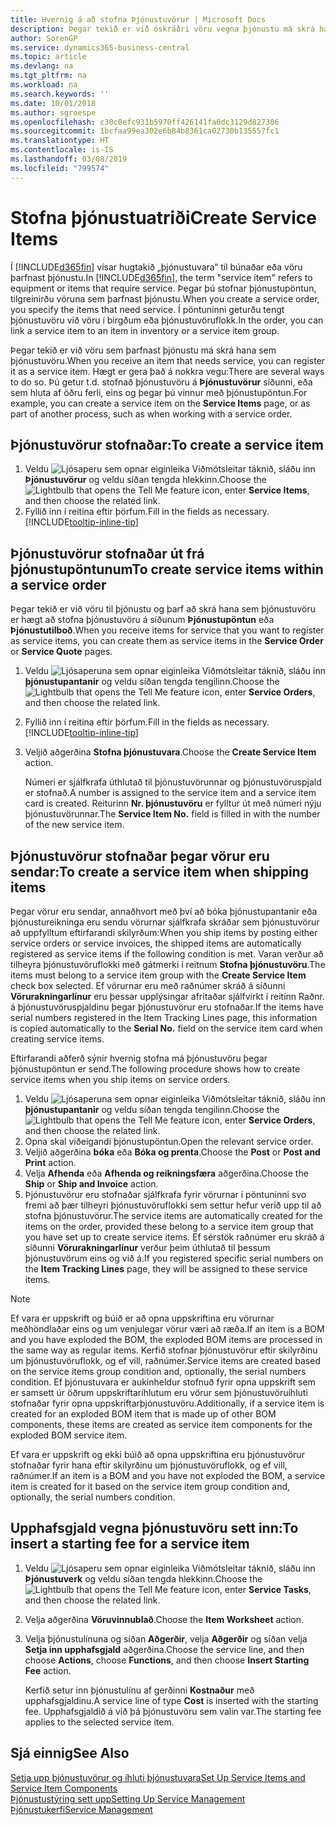 ```yaml
---
title: Hvernig á að stofna Þjónustuvörur | Microsoft Docs
description: Þegar tekið er við óskráðri vöru vegna þjónustu má skrá hana sem þjónustuvöru.
author: SorenGP
ms.service: dynamics365-business-central
ms.topic: article
ms.devlang: na
ms.tgt_pltfrm: na
ms.workload: na
ms.search.keywords: ''
ms.date: 10/01/2018
ms.author: sgroespe
ms.openlocfilehash: c30c0efc931b5970ff426141fa0dc3129d827306
ms.sourcegitcommit: 1bcfaa99ea302e6b84b8361ca02730b135557fc1
ms.translationtype: HT
ms.contentlocale: is-IS
ms.lasthandoff: 03/08/2019
ms.locfileid: "799574"
---
```

# <a name="create-service-items"></a><span data-ttu-id="d74e2-103">Stofna þjónustuatriði</span><span class="sxs-lookup"><span data-stu-id="d74e2-103">Create Service Items</span></span>
<span data-ttu-id="d74e2-104">Í [!INCLUDE[d365fin](includes/d365fin_md.md)] vísar hugtakið „þjónustuvara“ til búnaðar eða vöru þarfnast þjónustu.</span><span class="sxs-lookup"><span data-stu-id="d74e2-104">In [!INCLUDE[d365fin](includes/d365fin_md.md)], the term "service item" refers to equipment or items that require service.</span></span> <span data-ttu-id="d74e2-105">Þegar þú stofnar þjónustupöntun, tilgreinirðu vöruna sem þarfnast þjónustu.</span><span class="sxs-lookup"><span data-stu-id="d74e2-105">When you create a service order, you specify the items that need service.</span></span> <span data-ttu-id="d74e2-106">Í pöntuninni geturðu tengt þjónustuvöru við vöru í birgðum eða þjónustuvöruflokk.</span><span class="sxs-lookup"><span data-stu-id="d74e2-106">In the order, you can link a service item to an item in inventory or a service item group.</span></span>    

<span data-ttu-id="d74e2-107">Þegar tekið er við vöru sem þarfnast þjónustu má skrá hana sem þjónustuvöru.</span><span class="sxs-lookup"><span data-stu-id="d74e2-107">When you receive an item that needs service, you can register it as a service item.</span></span> <span data-ttu-id="d74e2-108">Hægt er gera það á nokkra vegu:</span><span class="sxs-lookup"><span data-stu-id="d74e2-108">There are several ways to do so.</span></span> <span data-ttu-id="d74e2-109">Þú getur t.d. stofnað þjónustuvöru á **Þjónustuvörur** síðunni, eða sem hluta af öðru ferli, eins og þegar þú vinnur með þjónustupöntun.</span><span class="sxs-lookup"><span data-stu-id="d74e2-109">For example, you can create a service item on the **Service Items** page, or as part of another process, such as when working with a service order.</span></span>   

## <a name="to-create-a-service-item"></a><span data-ttu-id="d74e2-110">Þjónustuvörur stofnaðar:</span><span class="sxs-lookup"><span data-stu-id="d74e2-110">To create a service item</span></span>  
1. <span data-ttu-id="d74e2-111">Veldu ![Ljósaperu sem opnar eiginleika Viðmótsleitar](media/ui-search/search_small.png "Segðu mér hvað þú vilt gera") táknið, sláðu inn **Þjónustuvörur** og veldu síðan tengda hlekkinn.</span><span class="sxs-lookup"><span data-stu-id="d74e2-111">Choose the ![Lightbulb that opens the Tell Me feature](media/ui-search/search_small.png "Tell me what you want to do") icon, enter **Service Items**, and then choose the related link.</span></span>
2. <span data-ttu-id="d74e2-112">Fyllið inn í reitina eftir þörfum.</span><span class="sxs-lookup"><span data-stu-id="d74e2-112">Fill in the fields as necessary.</span></span> [!INCLUDE[tooltip-inline-tip](includes/tooltip-inline-tip_md.md)]  

## <a name="to-create-service-items-within-a-service-order"></a><span data-ttu-id="d74e2-113">Þjónustuvörur stofnaðar út frá þjónustupöntunum</span><span class="sxs-lookup"><span data-stu-id="d74e2-113">To create service items within a service order</span></span>  
<span data-ttu-id="d74e2-114">Þegar tekið er við vöru til þjónustu og þarf að skrá hana sem þjónustuvöru er hægt að stofna þjónustuvöru á síðunum **Þjónustupöntun** eða **Þjónustutilboð**.</span><span class="sxs-lookup"><span data-stu-id="d74e2-114">When you receive items for service that you want to register as service items, you can create them as service items in the **Service Order** or **Service Quote** pages.</span></span>  

1. <span data-ttu-id="d74e2-115">Veldu ![Ljósaperuna sem opnar eiginleika Viðmótsleitar](media/ui-search/search_small.png "Segðu mér hvað þú vilt gera") táknið, sláðu inn **þjónustupantanir** og veldu síðan tengda tengilinn.</span><span class="sxs-lookup"><span data-stu-id="d74e2-115">Choose the ![Lightbulb that opens the Tell Me feature](media/ui-search/search_small.png "Tell me what you want to do") icon, enter **Service Orders**, and then choose the related link.</span></span>  
2. <span data-ttu-id="d74e2-116">Fyllið inn í reitina eftir þörfum.</span><span class="sxs-lookup"><span data-stu-id="d74e2-116">Fill in the fields as necessary.</span></span> [!INCLUDE[tooltip-inline-tip](includes/tooltip-inline-tip_md.md)]  
3. <span data-ttu-id="d74e2-117">Veljið aðgerðina **Stofna þjónustuvara**.</span><span class="sxs-lookup"><span data-stu-id="d74e2-117">Choose the **Create Service Item** action.</span></span>  

    <span data-ttu-id="d74e2-118">Númeri er sjálfkrafa úthlutað til þjónustuvörunnar og þjónustuvöruspjald er stofnað.</span><span class="sxs-lookup"><span data-stu-id="d74e2-118">A number is assigned to the service item and a service item card is created.</span></span> <span data-ttu-id="d74e2-119">Reiturinn **Nr. þjónustuvöru** er fylltur út með númeri nýju þjónustuvörunnar.</span><span class="sxs-lookup"><span data-stu-id="d74e2-119">The **Service Item No.** field is filled in with the number of the new service item.</span></span>

## <a name="to-create-a-service-item-when-shipping-items"></a><span data-ttu-id="d74e2-120">Þjónustuvörur stofnaðar þegar vörur eru sendar:</span><span class="sxs-lookup"><span data-stu-id="d74e2-120">To create a service item when shipping items</span></span>  
<span data-ttu-id="d74e2-121">Þegar vörur eru sendar, annaðhvort með því að bóka þjónustupantanir eða þjónustureikninga eru sendu vörurnar sjálfkrafa skráðar sem þjónustuvörur að uppfylltum eftirfarandi skilyrðum:</span><span class="sxs-lookup"><span data-stu-id="d74e2-121">When you ship items by posting either service orders or service invoices, the shipped items are automatically registered as service items if the following condition is met.</span></span> <span data-ttu-id="d74e2-122">Varan verður að tilheyra þjónustuvöruflokki með gátmerki í reitnum **Stofna þjónustuvöru**.</span><span class="sxs-lookup"><span data-stu-id="d74e2-122">The items must belong to a service item group with the **Create Service Item** check box selected.</span></span> <span data-ttu-id="d74e2-123">Ef vörurnar eru með raðnúmer skráð á síðunni **Vörurakningarlínur** eru þessar upplýsingar afritaðar sjálfvirkt í reitinn Raðnr. á þjónustuvöruspjaldinu þegar þjónustuvörur eru stofnaðar.</span><span class="sxs-lookup"><span data-stu-id="d74e2-123">If the items have serial numbers registered in the Item Tracking Lines page, this information is copied automatically to the **Serial No.** field on the service item card when creating service items.</span></span>  

<span data-ttu-id="d74e2-124">Eftirfarandi aðferð sýnir hvernig stofna má þjónustuvöru þegar þjónustupöntun er send.</span><span class="sxs-lookup"><span data-stu-id="d74e2-124">The following procedure shows how to create service items when you ship items on service orders.</span></span>  

1. <span data-ttu-id="d74e2-125">Veldu ![Ljósaperuna sem opnar eiginleika Viðmótsleitar](media/ui-search/search_small.png "Segðu mér hvað þú vilt gera") táknið, sláðu inn **þjónustupantanir** og veldu síðan tengda tengilinn.</span><span class="sxs-lookup"><span data-stu-id="d74e2-125">Choose the ![Lightbulb that opens the Tell Me feature](media/ui-search/search_small.png "Tell me what you want to do") icon, enter **Service Orders**, and then choose the related link.</span></span>  
2. <span data-ttu-id="d74e2-126">Opna skal viðeigandi þjónustupöntun.</span><span class="sxs-lookup"><span data-stu-id="d74e2-126">Open the relevant service order.</span></span>  
3. <span data-ttu-id="d74e2-127">Veljið aðgerðina **bóka** eða **Bóka og prenta**.</span><span class="sxs-lookup"><span data-stu-id="d74e2-127">Choose the **Post** or **Post and Print** action.</span></span>  
4. <span data-ttu-id="d74e2-128">Velja **Afhenda** eða **Afhenda og reikningsfæra** aðgerðina.</span><span class="sxs-lookup"><span data-stu-id="d74e2-128">Choose the **Ship** or **Ship and Invoice** action.</span></span>  
5. <span data-ttu-id="d74e2-129">Þjónustuvörur eru stofnaðar sjálfkrafa fyrir vörurnar í pöntuninni svo fremi að þær tilheyri þjónustuvöruflokki sem settur hefur verið upp til að stofna þjónustuvörur.</span><span class="sxs-lookup"><span data-stu-id="d74e2-129">The service items are automatically created for the items on the order, provided these belong to a service item group that you have set up to create service items.</span></span> <span data-ttu-id="d74e2-130">Ef sérstök raðnúmer eru skráð á síðunni **Vörurakningarlínur** verður þeim úthlutað til þessum þjónustuvörum eins og við á.</span><span class="sxs-lookup"><span data-stu-id="d74e2-130">If you registered specific serial numbers on the **Item Tracking Lines** page, they will be assigned to these service items.</span></span>  

> [!NOTE]  
>  <span data-ttu-id="d74e2-131">Ef vara er uppskrift og búið er að opna uppskriftina eru vörurnar meðhöndlaðar eins og um venjulegar vörur væri að ræða.</span><span class="sxs-lookup"><span data-stu-id="d74e2-131">If an item is a BOM and you have exploded the BOM, the exploded BOM items are processed in the same way as regular items.</span></span> <span data-ttu-id="d74e2-132">Kerfið stofnar þjónustuvörur eftir skilyrðinu um þjónustuvöruflokk, og ef vill, raðnúmer.</span><span class="sxs-lookup"><span data-stu-id="d74e2-132">Service items are created based on the service items group condition and, optionally, the serial numbers condition.</span></span> <span data-ttu-id="d74e2-133">Ef þjónustuvara er aukinheldur stofnuð fyrir opna uppskrift sem er samsett úr öðrum uppskriftaríhlutum eru vörur sem þjónustuvöruíhluti stofnaðar fyrir opna uppskriftarþjónustuvöru.</span><span class="sxs-lookup"><span data-stu-id="d74e2-133">Additionally, if a service item is created for an exploded BOM item that is made up of other BOM components, these items are created as service item components for the exploded BOM service item.</span></span>  
>   
>  <span data-ttu-id="d74e2-134">Ef vara er uppskrift og ekki búið að opna uppskriftina eru þjónustuvörur stofnaðar fyrir hana eftir skilyrðinu um þjónustuvöruflokk, og ef vill, raðnúmer.</span><span class="sxs-lookup"><span data-stu-id="d74e2-134">If an item is a BOM and you have not exploded the BOM, a service item is created for it based on the service item group condition and, optionally, the serial numbers condition.</span></span>  

## <a name="to-insert-a-starting-fee-for-a-service-item"></a><span data-ttu-id="d74e2-135">Upphafsgjald vegna þjónustuvöru sett inn:</span><span class="sxs-lookup"><span data-stu-id="d74e2-135">To insert a starting fee for a service item</span></span>
1. <span data-ttu-id="d74e2-136">Veldu ![Ljósaperu sem opnar eiginleika Viðmótsleitar](media/ui-search/search_small.png "Segðu mér hvað þú vilt gera") táknið, sláðu inn **Þjónustuverk** og veldu síðan tengda hlekkinn.</span><span class="sxs-lookup"><span data-stu-id="d74e2-136">Choose the ![Lightbulb that opens the Tell Me feature](media/ui-search/search_small.png "Tell me what you want to do") icon, enter **Service Tasks**, and then choose the related link.</span></span>
2. <span data-ttu-id="d74e2-137">Velja aðgerðina **Vöruvinnublað**.</span><span class="sxs-lookup"><span data-stu-id="d74e2-137">Choose the **Item Worksheet** action.</span></span>
3. <span data-ttu-id="d74e2-138">Velja þjónustulínuna og síðan **Aðgerðir**, velja **Aðgerðir** og síðan velja **Setja inn upphafsgjald** aðgerðina.</span><span class="sxs-lookup"><span data-stu-id="d74e2-138">Choose the service line, and then choose **Actions**, choose **Functions**, and then choose **Insert Starting Fee** action.</span></span>  

    <span data-ttu-id="d74e2-139">Kerfið setur inn þjónustulínu af gerðinni **Kostnaður** með upphafsgjaldinu.</span><span class="sxs-lookup"><span data-stu-id="d74e2-139">A service line of type **Cost** is inserted with the starting fee.</span></span> <span data-ttu-id="d74e2-140">Upphafsgjaldið á við þá þjónustuvöru sem valin var.</span><span class="sxs-lookup"><span data-stu-id="d74e2-140">The starting fee applies to the selected service item.</span></span>

## <a name="see-also"></a><span data-ttu-id="d74e2-141">Sjá einnig</span><span class="sxs-lookup"><span data-stu-id="d74e2-141">See Also</span></span>  
[<span data-ttu-id="d74e2-142">Setja upp þjónustuvörur og íhluti þjónustuvara</span><span class="sxs-lookup"><span data-stu-id="d74e2-142">Set Up Service Items and Service Item Components</span></span>](service-how-setup-service-items.md)  
[<span data-ttu-id="d74e2-143">Þjónustustýring sett upp</span><span class="sxs-lookup"><span data-stu-id="d74e2-143">Setting Up Service Management</span></span>](service-setup-service.md)  
[<span data-ttu-id="d74e2-144">Þjónustukerfi</span><span class="sxs-lookup"><span data-stu-id="d74e2-144">Service Management</span></span>](service-service.md)  

